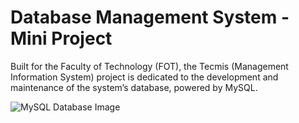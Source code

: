 # Database Management System - Mini Project

Built for the Faculty of Technology (FOT), the Tecmis (Management Information System) project is dedicated to the development and maintenance of the system’s database, powered by MySQL.

![MySQL Database Image](https://w7.pngwing.com/pngs/150/480/png-transparent-mysql-database-mariadb-phpmyadmin-blog-miscellaneous-text-logo-thumbnail.png)


